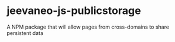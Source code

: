 # jeevaneo-js-publicstorage
A NPM package that will allow pages from cross-domains to share persistent data

